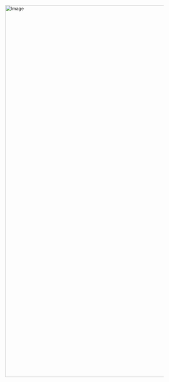 <img width="1179" alt="Image" src="https://github.com/user-attachments/assets/a6e57646-08e8-4edc-b49b-ddf052829cc9" />

